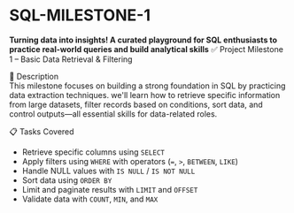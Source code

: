 # SQL-MILESTONE-1
**Turning data into insights! A curated playground for SQL enthusiasts to practice real-world queries and build analytical skills**
 ✅ Project Milestone 1 – Basic Data Retrieval & Filtering
 
 📖 Description  
This milestone focuses on building a strong foundation in SQL by practicing data extraction techniques. we'll learn how to retrieve specific information from large datasets, filter records based on conditions, sort data, and control outputs—all essential skills for data-related roles.

📋 Tasks Covered  
- Retrieve specific columns using `SELECT`
- Apply filters using `WHERE` with operators (`=`, `>`, `BETWEEN`, `LIKE`)
- Handle NULL values with `IS NULL` / `IS NOT NULL`
- Sort data using `ORDER BY`
- Limit and paginate results with `LIMIT` and `OFFSET`
- Validate data with `COUNT`, `MIN`, and `MAX`
